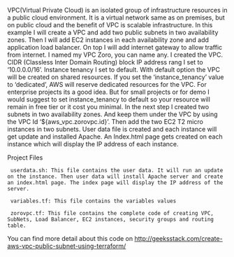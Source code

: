 VPC(Virtual Private Cloud) is an isolated group of infrastructure resources in a public cloud environment. It is a virtual network same as on premises, but on public cloud and the benefit of VPC is scalable infrastructure. In this example I will create a VPC and add two public subnets in two availability zones. Then I will add EC2 instances in each availability zone and add application load balancer. On top I will add internet gateway to allow traffic from internet.  I named my VPC Zoro, you can name any.
I created the VPC. CIDR (Classless Inter Domain Routing) block IP address rang I set to ‘10.0.0.0/16’. Instance tenancy I set to default. With default option the VPC will be created on shared resources. If you set the ‘instance_tenancy’ value to ‘dedicated’, AWS will reserve dedicated resources for the VPC. For enterprise projects its a good idea. But for small projects or for demo I would suggest to set instance_tenancy to default so your resource will remain in free tier or it cost you minimal. In the next step I created two subnets in two availability zones. And keep them under the VPC by using the VPC Id ‘${aws_vpc.zorovpc.id}’. Then add the two EC2 T2 micro instances in two subnets. User data file is created and each instance will get update and installed Apache. An Index.html page gets created on each instance which will display the IP address of each instance.

Project Files

	 userdata.sh: This file contains the user data. It will run an update on the instance. Then user data will install Apache server and create an index.html page. The index page will display the IP address of the server.
	 
     variables.tf: This file contains the variables values
     
     zorovpc.tf: This file contains the complete code of creating VPC, SubNets, Load Balancer, EC2 instances, security groups and routing table.
     
You can find more detail about this code on http://geeksstack.com/create-aws-vpc-public-subnet-using-terraform/

